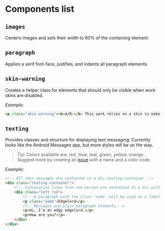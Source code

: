 # Components list

## `images`

Centers images and sets their width to 80% of the containing element.

## `paragraph`

Applies a serif font-face, justifies, and indents all paragraph elements.

## `skin-warning`

Creates a helper class for elements that should only be visible when work skins are disabled.

_Example:_

```html
<p class="skin-warning"><b>A/N:</b> This work relies on a skin to make it look better. Enable the skin by clicking here: <a href="?style=creator">[Enable work skin]</a></p>
```

## `texting`

Provides classes and structure for displaying text messaging. Currently looks like the Android Messages app, but more styles will be on the way.

> Tip: Colors available are: red, blue, teal, green, yellow, orange. Suggest more by creating an [issue](https://github.com/legowerewolf/AO3-themes/issues) with a name and a color code.

_Example:_

```html
<!-- All text messages are contained in a div.texting-container -->
<div class="texting-container">
	<!-- Consecutive lines from one person are contained in a div with classes indicating side and color -->
	<div class="left red">
		<!-- A paragraph with the class 'name' will be used as a label for who's speaking - put it at the top -->
		<p class="name">Edgelord</p>
		<!-- Messages are plain paragraph elements -->
		<p>Hi, I'm an edgy edgelord.</p>
		<p>How are you?</p>
	</div>
</div>
```
